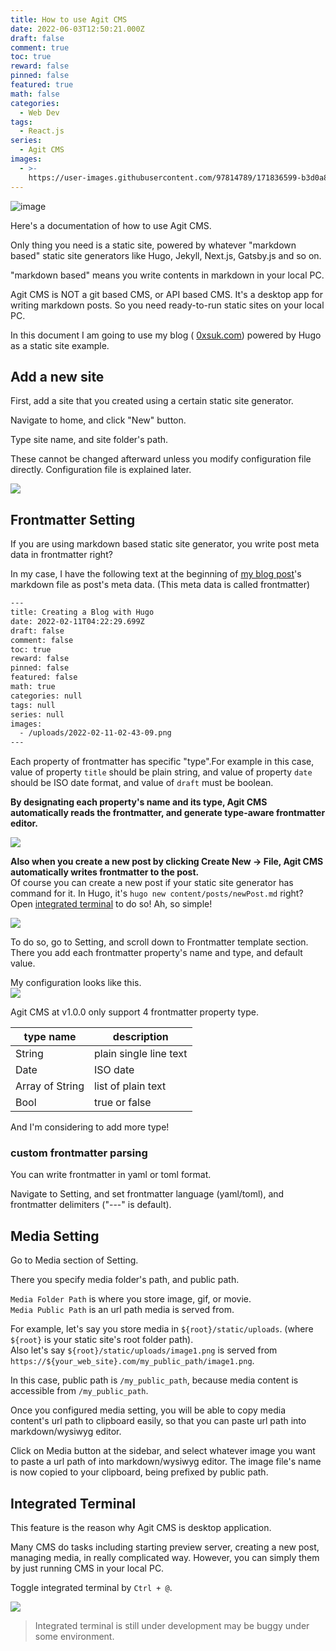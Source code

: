 ```yaml
---
title: How to use Agit CMS
date: 2022-06-03T12:50:21.000Z
draft: false
comment: true
toc: true
reward: false
pinned: false
featured: true
math: false
categories:
  - Web Dev
tags:
  - React.js
series:
  - Agit CMS
images:
  - >-
    https://user-images.githubusercontent.com/97814789/171836599-b3d0a87e-186b-4bb6-afa6-049fc9c5bd3b.png
---
```

![image](https://user-images.githubusercontent.com/97814789/171836599-b3d0a87e-186b-4bb6-afa6-049fc9c5bd3b.png)

Here's a documentation of how to use Agit CMS.

Only thing you need is a static site, powered by whatever "markdown based" static site generators like Hugo, Jekyll, Next.js, Gatsby.js and so on.

"markdown based" means you write contents in markdown in your local PC.

Agit CMS is NOT a git based CMS, or API based CMS. It's a desktop app for writing markdown posts. So you need ready-to-run static sites on your local PC.

In this document I am going to use my blog ( [0xsuk.com](https://0xsuk.com)) powered by Hugo as a static site example.

## Add a new site

First, add a site that you created using a certain static site generator.

Navigate to home, and click "New" button.

Type site name, and site folder's path.

These cannot be changed afterward unless you modify configuration file directly. Configuration file is explained later.

![](/uploads/agitcms.png)

## Frontmatter Setting

If you are using markdown based static site generator, you write post meta data in frontmatter right?

In my case, I have the following text at the beginning of [my blog post](https://0xsuk.com/posts/2022-02-11-creating-a-blog-with-hugo/)'s markdown file as post's meta data. (This meta data is called frontmatter)

```txt
---
title: Creating a Blog with Hugo
date: 2022-02-11T04:22:29.699Z
draft: false
comment: false
toc: true
reward: false
pinned: false
featured: false
math: true
categories: null
tags: null
series: null
images:
  - /uploads/2022-02-11-02-43-09.png
---
```

Each property of frontmatter has specific "type".For example in this case, value of property `title` should be plain string, and value of property `date` should be ISO date format, and value of `draft` must be boolean.

**By designating each property's name and its type, Agit CMS automatically reads the frontmatter, and generate type-aware frontmatter editor.**

![](/uploads/frontmatter_agitcms.png)

**Also when you create a new post by clicking Create New -> File, Agit CMS automatically writes frontmatter to the post.**  
Of course you can create a new post if your static site generator has command for it. In Hugo, it's `hugo new content/posts/newPost.md` right? Open [integrated terminal](#integrated-terminal) to do so! Ah, so simple!

![](/uploads/createnew.png)

To do so, go to Setting, and scroll down to Frontmatter template section. There you add each frontmatter property's name and type, and default value.  

My configuration looks like this.  
![](/uploads/screenshot16.png)

Agit CMS at v1.0.0 only support 4 frontmatter property type.  

| type name | description |
| --- | --- |
| String | plain single line text |
| Date | ISO date |
| Array of String | list of plain text |
| Bool | true or false |

And I'm considering to add more type!

### custom frontmatter parsing
You can write frontmatter in yaml or toml format.  

Navigate to Setting, and set frontmatter language (yaml/toml), and frontmatter delimiters ("---" is default).  


## Media Setting
Go to Media section of Setting.  

There you specify media folder's path, and public path.  

`Media Folder Path` is where you store image, gif, or movie.  
`Media Public Path` is an url path media is served from.  

For example, let's say you store media in `${root}/static/uploads`.  (where `${root}` is your static site's root folder path).  
Also let's say `${root}/static/uploads/image1.png` is served from `https://${your_web_site}.com/my_public_path/image1.png`.  

In this case, public path is `/my_public_path`, because media content is accessible from `/my_public_path`.

Once you configured media setting, you will be able to copy media content's url path to clipboard easily, so that you can paste url path into markdown/wysiwyg editor.

Click on Media button at the sidebar, and select whatever image you want to paste a url path of into markdown/wysiwyg editor. The image file's name is now copied to your clipboard, being prefixed by public path.  


## Integrated Terminal
This feature is the reason why Agit CMS is desktop application.  

Many CMS do tasks including starting preview server, creating a new post, managing media, in really complicated way. However, you can simply them by just running CMS in your local PC.  

Toggle integrated terminal by `Ctrl + @`.  

![](https://user-images.githubusercontent.com/97814789/171834291-29689bc3-dd43-4ecf-b2ee-31976b17eae3.png)

> Integrated terminal is still under development may be buggy under some environment.  


